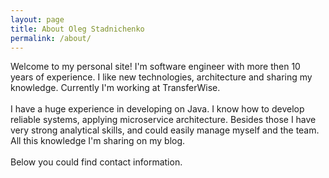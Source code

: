 ```yaml
---
layout: page
title: About Oleg Stadnichenko
permalink: /about/
---
```


Welcome to my personal site! I'm software engineer with more then 10 years of experience. I like new technologies, architecture and sharing my knowledge.
Currently I'm working at TransferWise.<br/>
<br/>
I have a huge experience in developing on Java. I know how to develop reliable systems, applying microservice architecture. Besides those I have very strong analytical skills, and could easily manage myself and the team. All this knowledge I'm sharing on my blog.<br/>
<br/>
Below you could find contact information. 